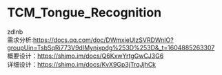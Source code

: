# TCM_Tongue_Recognition
zdlnb  
需求分析:https://docs.qq.com/doc/DWmxieUlzSVRDWnlO?groupUin=TsbSqRi773V9dIMynjxpdg%253D%253D&_t=1604885263307  
概要设计：https://shimo.im/docs/Q6KxwYrtgGwCJ3G6  
详细设计：https://shimo.im/docs/KvX9Gp3jTrqJjhCk
